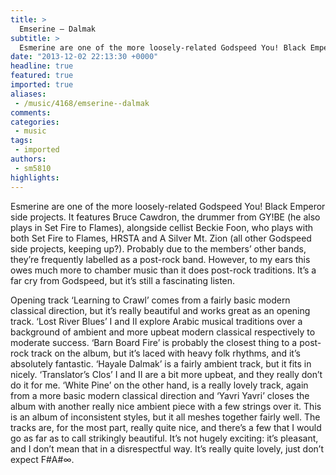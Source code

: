 ```yaml
---
title: >
  Emserine – Dalmak
subtitle: >
  Esmerine are one of the more loosely-related Godspeed You! Black Emperor side projects.
date: "2013-12-02 22:13:30 +0000"
headline: true
featured: true
imported: true
aliases:
 - /music/4168/emserine--dalmak
comments:
categories:
 - music
tags:
 - imported
authors:
 - sm5810
highlights:
---
```


Esmerine are one of the more loosely-related Godspeed You! Black Emperor side projects. It features Bruce Cawdron, the drummer from GY!BE (he also plays in Set Fire to Flames), alongside cellist Beckie Foon, who plays with both Set Fire to Flames, HRSTA and A Silver Mt. Zion (all other Godspeed side projects, keeping up?). Probably due to the members’ other bands, they’re frequently labelled as a post-rock band. However, to my ears this owes much more to chamber music than it does post-rock traditions. It’s a far cry from Godspeed, but it’s still a fascinating listen.

Opening track ‘Learning to Crawl’ comes from a fairly basic modern classical direction, but it’s really beautiful and works great as an opening track. ‘Lost River Blues’ I and II explore Arabic musical traditions over a background of ambient and more upbeat modern classical respectively to moderate success. ‘Barn Board Fire’ is probably the closest thing to a post-rock track on the album, but it’s laced with heavy folk rhythms, and it’s absolutely fantastic. ‘Hayale Dalmak’ is a fairly ambient track, but it fits in nicely. ‘Translator’s Clos’ I and II are a bit more upbeat, and they really don’t do it for me. ‘White Pine’ on the other hand, is a really lovely track, again from a more basic modern classical direction and ‘Yavri Yavri’ closes the album with another really nice ambient piece with a few strings over it.
 This is an album of inconsistent styles, but it all meshes together fairly well. The tracks are, for the most part, really quite nice, and there’s a few that I would go as far as to call strikingly beautiful. It’s not hugely exciting: it’s pleasant, and I don’t mean that in a disrespectful way. It’s really quite lovely, just don’t expect F#A#∞.
